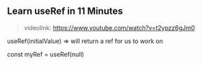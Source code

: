 ##  Learn useRef in 11 Minutes

>   videolink: https://www.youtube.com/watch?v=t2ypzz6gJm0

useRef(initialValue) => will return a ref for us to work on

const myRef = useRef(null)


